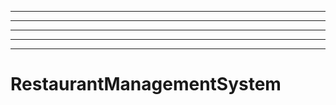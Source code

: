 ----------------------------------------------------------------------------------
----------------------------------------------------------------------------------------------------
----------------------------------------------------------------------------------------------------
----------------------------------------------------------------------------------------------------
----------------------------------------------------------------------------------------------------
# RestaurantManagementSystem

